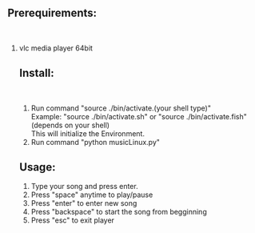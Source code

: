 <h2>Prerequirements:</h2><br>
    <ol><li>vlc media player 64bit</li><x/ol>

<h2>Install:</h2><br>
    <ol>
    <li> Run command "source ./bin/activate.(your shell type)"
     <br>Example: "source ./bin/activate.sh" or "source ./bin/activate.fish" (depends on your shell)
     <br>This will initialize the Environment.</li>
    <li> Run command "python musicLinux.py"</li>
    </ol>
<h2>Usage:</h2>
    <ol>
   <li>  Type your song and press enter.</li>
   <li> Press "space" anytime to play/pause</li>
    <li>Press "enter" to  enter new song</li>
    <li> Press "backspace" to start the song from begginning </li>
    <li> Press "esc" to exit player   </li>
    </ol>
